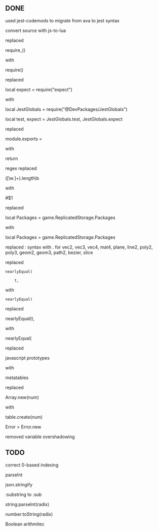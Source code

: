 ## DONE

used jest-codemods to migrate from ava to jest syntax


convert source with js-to-lua


replaced 

require_()

with 

require()



replaced 

local expect = require("expect")

with

local JestGlobals = require("@DevPackages/JestGlobals")

local test, expect = JestGlobals.test, JestGlobals.expect


replaced 

module.exports =

with

return


regex replaced

([\w\.]+)\.length\b

with

#$1


replaced

local Packages = game.ReplicatedStorage.Packages

with

local Packages = game.ReplicatedStorage.Packages


replaced : syntax with . for vec2, vec3, vec4, mat4, plane, line2, poly2, poly3, geom2, geom3, path2, bezier, slice


replaced

    nearlyEqual(

	    t,

with

    nearlyEqual(


replaced

nearlyEqual(t,

with

nearlyEqual(


replaced 

javascript prototypes

with

metatables


replaced

Array.new(num)

with

table.create(num)


Error > Error.new


removed variable overshadowing


## TODO


correct 0-based indexing


parseInt


json.stringify


:substring to :sub


string:parseInt(radix)


number:toString(radix)


Boolean arithmitec

